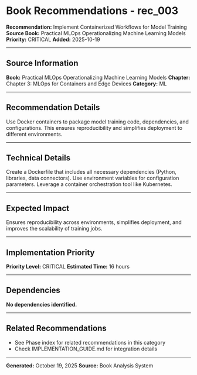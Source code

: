 # Book Recommendations - rec_003

**Recommendation:** Implement Containerized Workflows for Model Training
**Source Book:** Practical MLOps  Operationalizing Machine Learning Models
**Priority:** CRITICAL
**Added:** 2025-10-19

---

## Source Information

**Book:** Practical MLOps  Operationalizing Machine Learning Models
**Chapter:** Chapter 3: MLOps for Containers and Edge Devices
**Category:** ML

---

## Recommendation Details

Use Docker containers to package model training code, dependencies, and configurations. This ensures reproducibility and simplifies deployment to different environments.

---

## Technical Details

Create a Dockerfile that includes all necessary dependencies (Python, libraries, data connectors). Use environment variables for configuration parameters. Leverage a container orchestration tool like Kubernetes.

---

## Expected Impact

Ensures reproducibility across environments, simplifies deployment, and improves the scalability of training jobs.

---

## Implementation Priority

**Priority Level:** CRITICAL
**Estimated Time:** 16 hours

---

## Dependencies

**No dependencies identified.**

---

## Related Recommendations

- See Phase index for related recommendations in this category
- Check IMPLEMENTATION_GUIDE.md for integration details

---

**Generated:** October 19, 2025
**Source:** Book Analysis System
